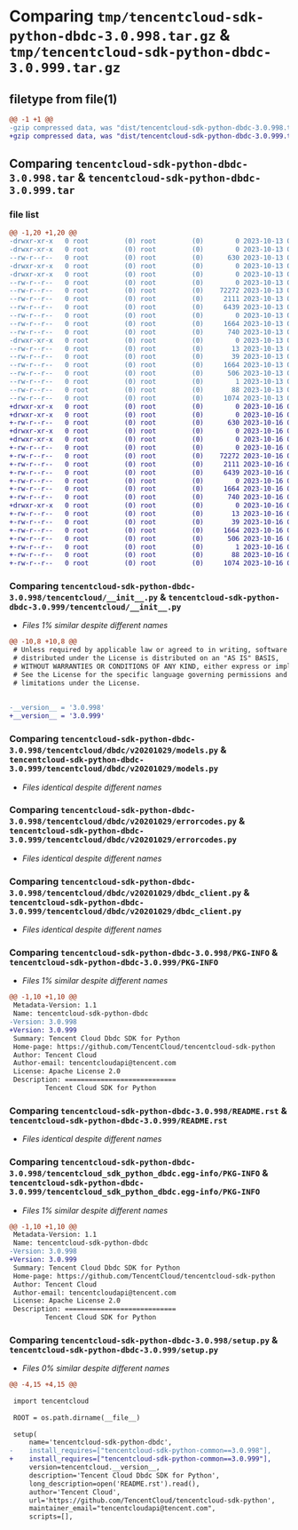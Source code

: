 # Comparing `tmp/tencentcloud-sdk-python-dbdc-3.0.998.tar.gz` & `tmp/tencentcloud-sdk-python-dbdc-3.0.999.tar.gz`

## filetype from file(1)

```diff
@@ -1 +1 @@
-gzip compressed data, was "dist/tencentcloud-sdk-python-dbdc-3.0.998.tar", last modified: Fri Oct 13 00:26:20 2023, max compression
+gzip compressed data, was "dist/tencentcloud-sdk-python-dbdc-3.0.999.tar", last modified: Mon Oct 16 00:25:28 2023, max compression
```

## Comparing `tencentcloud-sdk-python-dbdc-3.0.998.tar` & `tencentcloud-sdk-python-dbdc-3.0.999.tar`

### file list

```diff
@@ -1,20 +1,20 @@
-drwxr-xr-x   0 root         (0) root         (0)        0 2023-10-13 00:26:20.000000 tencentcloud-sdk-python-dbdc-3.0.998/
-drwxr-xr-x   0 root         (0) root         (0)        0 2023-10-13 00:26:20.000000 tencentcloud-sdk-python-dbdc-3.0.998/tencentcloud/
--rw-r--r--   0 root         (0) root         (0)      630 2023-10-13 00:26:20.000000 tencentcloud-sdk-python-dbdc-3.0.998/tencentcloud/__init__.py
-drwxr-xr-x   0 root         (0) root         (0)        0 2023-10-13 00:26:20.000000 tencentcloud-sdk-python-dbdc-3.0.998/tencentcloud/dbdc/
-drwxr-xr-x   0 root         (0) root         (0)        0 2023-10-13 00:26:20.000000 tencentcloud-sdk-python-dbdc-3.0.998/tencentcloud/dbdc/v20201029/
--rw-r--r--   0 root         (0) root         (0)        0 2023-10-13 00:26:20.000000 tencentcloud-sdk-python-dbdc-3.0.998/tencentcloud/dbdc/v20201029/__init__.py
--rw-r--r--   0 root         (0) root         (0)    72272 2023-10-13 00:26:20.000000 tencentcloud-sdk-python-dbdc-3.0.998/tencentcloud/dbdc/v20201029/models.py
--rw-r--r--   0 root         (0) root         (0)     2111 2023-10-13 00:26:20.000000 tencentcloud-sdk-python-dbdc-3.0.998/tencentcloud/dbdc/v20201029/errorcodes.py
--rw-r--r--   0 root         (0) root         (0)     6439 2023-10-13 00:26:20.000000 tencentcloud-sdk-python-dbdc-3.0.998/tencentcloud/dbdc/v20201029/dbdc_client.py
--rw-r--r--   0 root         (0) root         (0)        0 2023-10-13 00:26:20.000000 tencentcloud-sdk-python-dbdc-3.0.998/tencentcloud/dbdc/__init__.py
--rw-r--r--   0 root         (0) root         (0)     1664 2023-10-13 00:26:20.000000 tencentcloud-sdk-python-dbdc-3.0.998/PKG-INFO
--rw-r--r--   0 root         (0) root         (0)      740 2023-10-13 00:26:20.000000 tencentcloud-sdk-python-dbdc-3.0.998/README.rst
-drwxr-xr-x   0 root         (0) root         (0)        0 2023-10-13 00:26:20.000000 tencentcloud-sdk-python-dbdc-3.0.998/tencentcloud_sdk_python_dbdc.egg-info/
--rw-r--r--   0 root         (0) root         (0)       13 2023-10-13 00:26:20.000000 tencentcloud-sdk-python-dbdc-3.0.998/tencentcloud_sdk_python_dbdc.egg-info/top_level.txt
--rw-r--r--   0 root         (0) root         (0)       39 2023-10-13 00:26:20.000000 tencentcloud-sdk-python-dbdc-3.0.998/tencentcloud_sdk_python_dbdc.egg-info/requires.txt
--rw-r--r--   0 root         (0) root         (0)     1664 2023-10-13 00:26:20.000000 tencentcloud-sdk-python-dbdc-3.0.998/tencentcloud_sdk_python_dbdc.egg-info/PKG-INFO
--rw-r--r--   0 root         (0) root         (0)      506 2023-10-13 00:26:20.000000 tencentcloud-sdk-python-dbdc-3.0.998/tencentcloud_sdk_python_dbdc.egg-info/SOURCES.txt
--rw-r--r--   0 root         (0) root         (0)        1 2023-10-13 00:26:20.000000 tencentcloud-sdk-python-dbdc-3.0.998/tencentcloud_sdk_python_dbdc.egg-info/dependency_links.txt
--rw-r--r--   0 root         (0) root         (0)       88 2023-10-13 00:26:20.000000 tencentcloud-sdk-python-dbdc-3.0.998/setup.cfg
--rw-r--r--   0 root         (0) root         (0)     1074 2023-10-13 00:26:20.000000 tencentcloud-sdk-python-dbdc-3.0.998/setup.py
+drwxr-xr-x   0 root         (0) root         (0)        0 2023-10-16 00:25:28.000000 tencentcloud-sdk-python-dbdc-3.0.999/
+drwxr-xr-x   0 root         (0) root         (0)        0 2023-10-16 00:25:28.000000 tencentcloud-sdk-python-dbdc-3.0.999/tencentcloud/
+-rw-r--r--   0 root         (0) root         (0)      630 2023-10-16 00:25:28.000000 tencentcloud-sdk-python-dbdc-3.0.999/tencentcloud/__init__.py
+drwxr-xr-x   0 root         (0) root         (0)        0 2023-10-16 00:25:28.000000 tencentcloud-sdk-python-dbdc-3.0.999/tencentcloud/dbdc/
+drwxr-xr-x   0 root         (0) root         (0)        0 2023-10-16 00:25:28.000000 tencentcloud-sdk-python-dbdc-3.0.999/tencentcloud/dbdc/v20201029/
+-rw-r--r--   0 root         (0) root         (0)        0 2023-10-16 00:25:28.000000 tencentcloud-sdk-python-dbdc-3.0.999/tencentcloud/dbdc/v20201029/__init__.py
+-rw-r--r--   0 root         (0) root         (0)    72272 2023-10-16 00:25:28.000000 tencentcloud-sdk-python-dbdc-3.0.999/tencentcloud/dbdc/v20201029/models.py
+-rw-r--r--   0 root         (0) root         (0)     2111 2023-10-16 00:25:28.000000 tencentcloud-sdk-python-dbdc-3.0.999/tencentcloud/dbdc/v20201029/errorcodes.py
+-rw-r--r--   0 root         (0) root         (0)     6439 2023-10-16 00:25:28.000000 tencentcloud-sdk-python-dbdc-3.0.999/tencentcloud/dbdc/v20201029/dbdc_client.py
+-rw-r--r--   0 root         (0) root         (0)        0 2023-10-16 00:25:28.000000 tencentcloud-sdk-python-dbdc-3.0.999/tencentcloud/dbdc/__init__.py
+-rw-r--r--   0 root         (0) root         (0)     1664 2023-10-16 00:25:28.000000 tencentcloud-sdk-python-dbdc-3.0.999/PKG-INFO
+-rw-r--r--   0 root         (0) root         (0)      740 2023-10-16 00:25:28.000000 tencentcloud-sdk-python-dbdc-3.0.999/README.rst
+drwxr-xr-x   0 root         (0) root         (0)        0 2023-10-16 00:25:28.000000 tencentcloud-sdk-python-dbdc-3.0.999/tencentcloud_sdk_python_dbdc.egg-info/
+-rw-r--r--   0 root         (0) root         (0)       13 2023-10-16 00:25:28.000000 tencentcloud-sdk-python-dbdc-3.0.999/tencentcloud_sdk_python_dbdc.egg-info/top_level.txt
+-rw-r--r--   0 root         (0) root         (0)       39 2023-10-16 00:25:28.000000 tencentcloud-sdk-python-dbdc-3.0.999/tencentcloud_sdk_python_dbdc.egg-info/requires.txt
+-rw-r--r--   0 root         (0) root         (0)     1664 2023-10-16 00:25:28.000000 tencentcloud-sdk-python-dbdc-3.0.999/tencentcloud_sdk_python_dbdc.egg-info/PKG-INFO
+-rw-r--r--   0 root         (0) root         (0)      506 2023-10-16 00:25:28.000000 tencentcloud-sdk-python-dbdc-3.0.999/tencentcloud_sdk_python_dbdc.egg-info/SOURCES.txt
+-rw-r--r--   0 root         (0) root         (0)        1 2023-10-16 00:25:28.000000 tencentcloud-sdk-python-dbdc-3.0.999/tencentcloud_sdk_python_dbdc.egg-info/dependency_links.txt
+-rw-r--r--   0 root         (0) root         (0)       88 2023-10-16 00:25:28.000000 tencentcloud-sdk-python-dbdc-3.0.999/setup.cfg
+-rw-r--r--   0 root         (0) root         (0)     1074 2023-10-16 00:25:28.000000 tencentcloud-sdk-python-dbdc-3.0.999/setup.py
```

### Comparing `tencentcloud-sdk-python-dbdc-3.0.998/tencentcloud/__init__.py` & `tencentcloud-sdk-python-dbdc-3.0.999/tencentcloud/__init__.py`

 * *Files 1% similar despite different names*

```diff
@@ -10,8 +10,8 @@
 # Unless required by applicable law or agreed to in writing, software
 # distributed under the License is distributed on an "AS IS" BASIS,
 # WITHOUT WARRANTIES OR CONDITIONS OF ANY KIND, either express or implied.
 # See the License for the specific language governing permissions and
 # limitations under the License.
 
 
-__version__ = '3.0.998'
+__version__ = '3.0.999'
```

### Comparing `tencentcloud-sdk-python-dbdc-3.0.998/tencentcloud/dbdc/v20201029/models.py` & `tencentcloud-sdk-python-dbdc-3.0.999/tencentcloud/dbdc/v20201029/models.py`

 * *Files identical despite different names*

### Comparing `tencentcloud-sdk-python-dbdc-3.0.998/tencentcloud/dbdc/v20201029/errorcodes.py` & `tencentcloud-sdk-python-dbdc-3.0.999/tencentcloud/dbdc/v20201029/errorcodes.py`

 * *Files identical despite different names*

### Comparing `tencentcloud-sdk-python-dbdc-3.0.998/tencentcloud/dbdc/v20201029/dbdc_client.py` & `tencentcloud-sdk-python-dbdc-3.0.999/tencentcloud/dbdc/v20201029/dbdc_client.py`

 * *Files identical despite different names*

### Comparing `tencentcloud-sdk-python-dbdc-3.0.998/PKG-INFO` & `tencentcloud-sdk-python-dbdc-3.0.999/PKG-INFO`

 * *Files 1% similar despite different names*

```diff
@@ -1,10 +1,10 @@
 Metadata-Version: 1.1
 Name: tencentcloud-sdk-python-dbdc
-Version: 3.0.998
+Version: 3.0.999
 Summary: Tencent Cloud Dbdc SDK for Python
 Home-page: https://github.com/TencentCloud/tencentcloud-sdk-python
 Author: Tencent Cloud
 Author-email: tencentcloudapi@tencent.com
 License: Apache License 2.0
 Description: ============================
         Tencent Cloud SDK for Python
```

### Comparing `tencentcloud-sdk-python-dbdc-3.0.998/README.rst` & `tencentcloud-sdk-python-dbdc-3.0.999/README.rst`

 * *Files identical despite different names*

### Comparing `tencentcloud-sdk-python-dbdc-3.0.998/tencentcloud_sdk_python_dbdc.egg-info/PKG-INFO` & `tencentcloud-sdk-python-dbdc-3.0.999/tencentcloud_sdk_python_dbdc.egg-info/PKG-INFO`

 * *Files 1% similar despite different names*

```diff
@@ -1,10 +1,10 @@
 Metadata-Version: 1.1
 Name: tencentcloud-sdk-python-dbdc
-Version: 3.0.998
+Version: 3.0.999
 Summary: Tencent Cloud Dbdc SDK for Python
 Home-page: https://github.com/TencentCloud/tencentcloud-sdk-python
 Author: Tencent Cloud
 Author-email: tencentcloudapi@tencent.com
 License: Apache License 2.0
 Description: ============================
         Tencent Cloud SDK for Python
```

### Comparing `tencentcloud-sdk-python-dbdc-3.0.998/setup.py` & `tencentcloud-sdk-python-dbdc-3.0.999/setup.py`

 * *Files 0% similar despite different names*

```diff
@@ -4,15 +4,15 @@
 
 import tencentcloud
 
 ROOT = os.path.dirname(__file__)
 
 setup(
     name='tencentcloud-sdk-python-dbdc',
-    install_requires=["tencentcloud-sdk-python-common==3.0.998"],
+    install_requires=["tencentcloud-sdk-python-common==3.0.999"],
     version=tencentcloud.__version__,
     description='Tencent Cloud Dbdc SDK for Python',
     long_description=open('README.rst').read(),
     author='Tencent Cloud',
     url='https://github.com/TencentCloud/tencentcloud-sdk-python',
     maintainer_email="tencentcloudapi@tencent.com",
     scripts=[],
```

